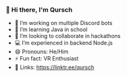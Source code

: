 ### 👋 Hi there, I'm Qursch
- 🔭 I’m working on multiple Discord bots
- 🌱 I’m learning Java in school
- 👯 I’m looking to collaborate in hackathons
- 💻 I’m experienced in backend Node.js
- 😄 Pronouns: He/Him
- ⚡ Fun fact: VR Enthusiast
- 🔗 Links: https://linktr.ee/qursch

